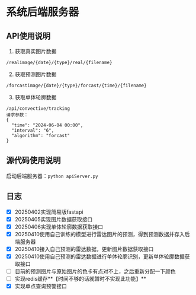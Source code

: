 # 系统后端服务器

## API使用说明
1. 获取真实图片数据
```
/realimage/{date}/{type}/real/{filename}
```
2. 获取预测图片数据
```
/forcastimage/{date}/{type}/forcast/{time}/{filename}
```
3. 获取单体轮廓数据
```
/api/convective/tracking
请求参数：
{
  "time": "2024-06-04 00:00",
  "interval": "6",
  "algorithm": "forcast"
}
```

## 源代码使用说明
启动后端服务器：`python apiServer.py`

## 日志
- [X] 20250402实现简易版fastapi
- [X] 20250405实现图片数据获取接口
- [X] 20250406实现单体轮廓数据获取接口
- [X] 20250410使用自己训练的模型进行雷达图片的预测，得到预测数据并存入后端服务器
- [X] 20250410接入自己预测的雷达数据，更新图片数据获取接口
- [X] 20250410使用自己预测的雷达数据进行单体轮廓识别，更新单体轮廓数据获取接口
- [ ] 目前的预测图片与原始图片的色卡有点对不上，之后重新分配一下颜色
- [ ] 实现redis缓存**【时间不够的话就暂时不实现此功能】**
- [X] 实现单点查询预警接口